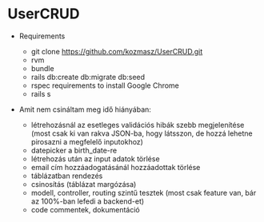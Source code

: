 # UserCRUD
- Requirements
  - git clone https://github.com/kozmasz/UserCRUD.git
  - rvm
  - bundle
  - rails db:create db:migrate db:seed
  - rspec requirements to install Google Chrome
  - rails s

- Amit nem csináltam meg idő hiányában:
  - létrehozásnál az esetleges validációs hibák szebb megjelenítése (most csak ki van rakva JSON-ba, hogy látsszon, de hozzá lehetne pirosazni a megfelelő inputokhoz)
  - datepicker a birth_date-re
  - létrehozás után az input adatok törlése
  - email cím hozzáadogatásánál hozzáadottak törlése
  - táblázatban rendezés
  - csinosítás (táblázat margózása)
  - modell, controller, routing szintű tesztek (most csak feature van, bár az 100%-ban lefedi a backend-et)
  - code commentek, dokumentáció
